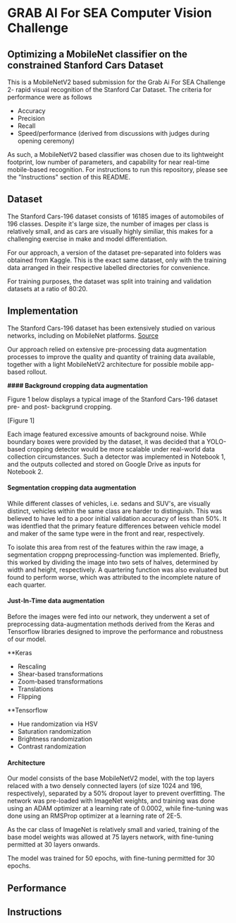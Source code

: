 # GRAB AI For SEA Computer Vision Challenge
## Optimizing a MobileNet classifier on the constrained Stanford Cars Dataset

This is a MobileNetV2 based submission for the Grab Ai For SEA Challenge 2- rapid visual recognition of the Stanford Car Dataset.
The criteria for performance were as follows


* Accuracy
* Precision
* Recall
* Speed/performance (derived from discussions with judges during opening ceremony)

As such, a MobileNetV2 based classifier was chosen due to its lightweight footprint, low number of parameters, and capability for near real-time mobile-based recognition. For instructions to run this repository, please see the "Instructions" section of this README.

## Dataset
The Stanford Cars-196 dataset consists of 16185 images of automobiles of 196 classes. Despite it's large size, the number of images per class is relatively small, and as cars are visually highly similiar, this makes for a challenging exercise in make and model differentiation.

For our approach, a version of the dataset pre-separated into folders was obtained from Kaggle. This is the exact same dataset, only with the training data arranged in their respective labelled directories for convenience.

For training purposes, the dataset was split into training and validation datasets at a ratio of 80:20.

## Implementation
The Stanford Cars-196 dataset has been extensively studied on various networks, including on MobileNet platforms. 
[Source](https://arxiv.org/pdf/1806.02987.pdf?fbclid=IwAR26yjKltuRmb9q9U8Dj3F-oGDXWVrp1UW_ipq3_ZanYmFWglijwbatqO2g)

Our approach relied on extensive pre-processing data augmentation processes to improve the quality and quantity of training data available, together with a light MobileNetV2 architecture for possible mobile app-based rollout.

__#### Background cropping data augmentation__

Figure 1 below displays a typical image of the Stanford Cars-196 dataset pre- and post- backgrund cropping.

[Figure 1]


Each image featured excessive amounts of background noise. While boundary boxes were provided by the dataset, it was decided that a YOLO-based cropping detector would be more scalable under real-world data collection circumstances. Such a detector was implemented in Notebook 1, and the outputs collected and stored on Google Drive as inputs for Notebook 2.

#### __Segmentation cropping data augmentation__

While different classes of vehicles, i.e. sedans and SUV's, are visually distinct, vehicles within the same class are harder to distinguish. This was believed to have led to a poor initial validation accuracy of less than 50%. It was identfied that the primary feature differences between vehicle model and maker of the same type were in the front and rear, respectively. 

To isolate this area from rest of the features within the raw image, a segmentation croppng preprocessing-function was implemented. Briefly, this worked by dividing the image into two sets of halves, determined by width and height, respectively. A quartering function was also evaluated but found to perform worse, which was attributed to the incomplete nature of each quarter.


#### __Just-In-Time data augmentation__

Before the images were fed into our network, they underwent a set of preprocessing data-augmentation methods derived from the Keras and Tensorflow libraries designed to improve the performance and robustness of our model.

**Keras

* Rescaling
* Shear-based transformations
* Zoom-based transformations
* Translations
* Flipping

**Tensorflow

* Hue randomization via HSV
* Saturation randomization
* Brightness randomization
* Contrast randomization



#### __Architecture__

Our model consists of the base MobileNetV2 model, with the top layers relaced with a two densely connected layers (of size 1024 and 196, respectively), separated by a 50% dropout layer to prevent overfitting. The network was pre-loaded with ImageNet weights, and training was done using an ADAM optimizer at a learning rate of 0.0002, while fine-tuning was done using an RMSProp optimizer at a learning rate of 2E-5.

As the car class of ImageNet is relatively small and varied, training of the base model weights was allowed at 75 layers network, with fine-tuning permitted at 30 layers onwards.

The model was trained for 50 epochs, with fine-tuning permitted for 30 epochs.



## Performance

## Instructions
